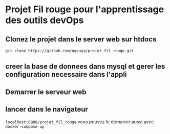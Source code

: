 # Projet Fil rouge pour l'apprentissage des outils devOps

## Clonez le projet dans le server web sur htdocs

`git clone https://github.com/ngeuya/projet_fil_rouge.git`
## creer la base de donnees dans mysql et gerer les configuration necessaire dans l'appli
## Demarrer le serveur web
## lancer dans le navigateur
`localhost:8888/projet_fil_rouge`
vous pouvez le demarrer aussi avec 
`docker-compose up`
